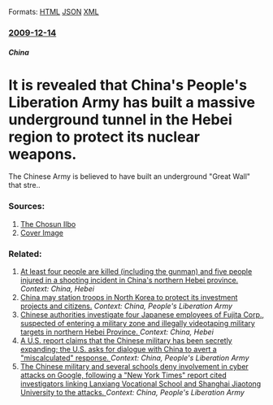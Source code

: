 
Formats: [HTML](/news/2009/12/14/it-is-revealed-that-china-s-people-s-liberation-army-has-built-a-massive-underground-tunnel-in-the-hebei-region-to-protect-its-nuclear-weap.html)  [JSON](/news/2009/12/14/it-is-revealed-that-china-s-people-s-liberation-army-has-built-a-massive-underground-tunnel-in-the-hebei-region-to-protect-its-nuclear-weap.json)  [XML](/news/2009/12/14/it-is-revealed-that-china-s-people-s-liberation-army-has-built-a-massive-underground-tunnel-in-the-hebei-region-to-protect-its-nuclear-weap.xml)  

### [2009-12-14](/news/2009/12/14/index.md)

##### China
#  It is revealed that China's People's Liberation Army has built a massive underground tunnel in the Hebei region to protect its nuclear weapons. 

The Chinese Army is believed to have built an underground &quot;Great Wall&quot; that stre..


### Sources:

1. [The Chosun Ilbo](http://english.chosun.com/site/data/html_dir/2009/12/14/2009121400292.html)
1. [Cover Image](http://image.chosun.com/facebook/newson.gif)

### Related:

1. [At least four people are killed (including the gunman) and five people injured in a shooting incident in China's northern Hebei province. ](/news/2015/06/9/at-least-four-people-are-killed-including-the-gunman-and-five-people-injured-in-a-shooting-incident-in-china-s-northern-hebei-province.md) _Context: China, Hebei_
2. [China may station troops in North Korea to protect its investment projects and citizens.](/news/2011/01/15/china-may-station-troops-in-north-korea-to-protect-its-investment-projects-and-citizens.md) _Context: China, People's Liberation Army_
3. [Chinese authorities investigate four Japanese employees of Fujita Corp., suspected of entering a military zone and illegally videotaping military targets in northern Hebei Province. ](/news/2010/09/23/chinese-authorities-investigate-four-japanese-employees-of-fujita-corp-suspected-of-entering-a-military-zone-and-illegally-videotaping-mil.md) _Context: China, Hebei_
4. [A U.S. report claims that the Chinese military has been secretly expanding; the U.S. asks for dialogue with China to avert a "miscalculated" response. ](/news/2010/08/17/a-u-s-report-claims-that-the-chinese-military-has-been-secretly-expanding-the-u-s-asks-for-dialogue-with-china-to-avert-a-miscalculated.md) _Context: China, People's Liberation Army_
5. [The Chinese military and several schools deny involvement in cyber attacks on Google, following a "New York Times" report cited investigators linking Lanxiang Vocational School and Shanghai Jiaotong University to the attacks. ](/news/2010/02/20/the-chinese-military-and-several-schools-deny-involvement-in-cyber-attacks-on-google-following-a-new-york-times-report-cited-investigator.md) _Context: China, People's Liberation Army_
